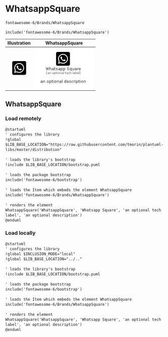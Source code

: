 # WhatsappSquare


```text
fontawesome-6/Brands/WhatsappSquare
```

```text
include('fontawesome-6/Brands/WhatsappSquare')
```



| Illustration | WhatsappSquare |
| :---: | :---: |
| ![illustration for Illustration](../../fontawesome-6/Brands/WhatsappSquare.png) | ![illustration for WhatsappSquare](../../fontawesome-6/Brands/WhatsappSquare.Local.png) |




## WhatsappSquare

### Load remotely
```plantuml
@startuml
' configures the library
!global $LIB_BASE_LOCATION="https://raw.githubusercontent.com/tmorin/plantuml-libs/master/distribution"

' loads the library's bootstrap
!include $LIB_BASE_LOCATION/bootstrap.puml

' loads the package bootstrap
include('fontawesome-6/bootstrap')

' loads the Item which embeds the element WhatsappSquare
include('fontawesome-6/Brands/WhatsappSquare')

' renders the element
WhatsappSquare('WhatsappSquare', 'Whatsapp Square', 'an optional tech label', 'an optional description')
@enduml
```

### Load locally
```plantuml
@startuml
' configures the library
!global $INCLUSION_MODE="local"
!global $LIB_BASE_LOCATION="../.."

' loads the library's bootstrap
!include $LIB_BASE_LOCATION/bootstrap.puml

' loads the package bootstrap
include('fontawesome-6/bootstrap')

' loads the Item which embeds the element WhatsappSquare
include('fontawesome-6/Brands/WhatsappSquare')

' renders the element
WhatsappSquare('WhatsappSquare', 'Whatsapp Square', 'an optional tech label', 'an optional description')
@enduml
```

